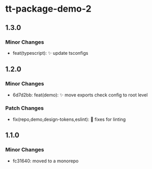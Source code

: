 # tt-package-demo-2

## 1.3.0

### Minor Changes

- feat(typescript): :sparkles: update tsconfigs

## 1.2.0

### Minor Changes

- 6d7d2bb: feat(demo): :sparkles: move exports check config to root level

### Patch Changes

- fix(repo,demo,design-tokens,eslint): :bug: fixes for linting

## 1.1.0

### Minor Changes

- fc31640: moved to a monorepo
